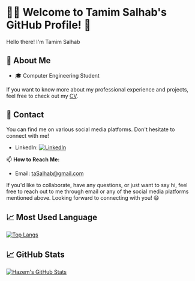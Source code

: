 # 👨‍💻 Welcome to Tamim Salhab's GitHub Profile! 👋

Hello there! I'm Tamim Salhab

## 📄 About Me

- 🎓 Computer Engineering Student

If you want to know more about my professional experience and projects, feel free to check out my [CV](https://docs.google.com/document/d/1J0lnQXCOVu0fES0KkMyb6H3YJd2CGwVL1WyY67F1_0M/edit?usp=sharing).

## 📱 Contact

You can find me on various social media platforms. Don't hesitate to connect with me!

- LinkedIn: [![LinkedIn](https://img.shields.io/badge/LinkedIn-Connect-blue?logo=linkedin&logoColor=white&style=flat-square)](https://www.linkedin.com/in/tamimsall/)

📫 **How to Reach Me:**
- Email: taSalhab@gmail.com
  
If you'd like to collaborate, have any questions, or just want to say hi, feel free to reach out to me through email or any of the social media platforms mentioned above.
Looking forward to connecting with you! 😄

## 📈 Most Used Language

[![Top Langs](https://github-readme-stats.vercel.app/api/top-langs/?username=tamimsal&layout=compact)](https://github.com/tamimsal)

## 📈 GitHub Stats

[![Hazem's GitHub Stats](https://github-readme-stats.vercel.app/api?username=tamimsal&show_icons=true&count_private=true&hide=prs&theme=radical)](https://github.com/tamimsal)
